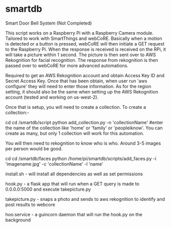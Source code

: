 # smartdb
Smart Door Bell System (Not Completed)

This script works on a Raspberry Pi with a Raspberry Camera module. Tailored to work with SmartThings and webCoRE. Basically when a motion is detected or a button is pressed, webCoRE will then initiate a GET request to the Raspberry Pi. When the response is received is received on the RPi, it will take a picture within 1 second. The picture is then sent over to AWS Rekognition for facial recognition. The response from rekognition is then passed over to webCoRE for more advanced automations.

Required to get an AWS Rekognition account and obtain Access Key ID and Secret Access Key. Once that has been obtain, when user run 'aws configure' they will need to enter those information. As for the region setting, it should also be the same when setting up the AWS Rekognition account (tested and working on us-west-2).

Once that is setup, you will need to create a collection. To create a collection:-

cd
cd /smartdb/script
python add_collection.py -n 'collectionName'
#enter the name of the collection like 'home' or 'family' or 'peopleiknow'. You can create as many, but only 1 collection will work for this automation.

You will then need to rekognition to know who is who. Around 3-5 images per person would be good.

cd
cd /smartdb/faces
python /home/pi/smartdb/scripts/add_faces.py -i 'imagename.jpg' -c 'collectionName' -l 'name'


install.sh - will install all dependencies as well as set permissions

hook.py - a flask app that will run when a GET query is made to 0.0.0.0:5000 and execute takepicture.py

takepicture.py - snaps a photo and sends to aws rekognition to identify and post results to webcore

hoo.service - a guincorn daemon that will run the hook.py on the background
